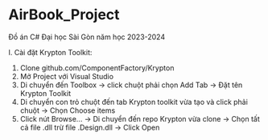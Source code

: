 # AirBook_Project
Đồ án C# Đại học Sài Gòn năm học 2023-2024

I. Cài đặt Krypton Toolkit: 
  1. Clone github.com/ComponentFactory/Krypton
  2. Mở Project với Visual Studio
  3. Di chuyển đến Toolbox -> click chuột phải chọn Add Tab -> Đặt tên Krypton Toolkit
  4. Di chuyển con trỏ chuột đến tab Krypton toolkit vừa tạo và click phải chuột -> Chọn Choose items
  5. Click nút Browse... -> Di chuyển đến repo Krypton vừa clone -> Chọn tất cả file .dll trừ file .Design.dll -> Click Open
